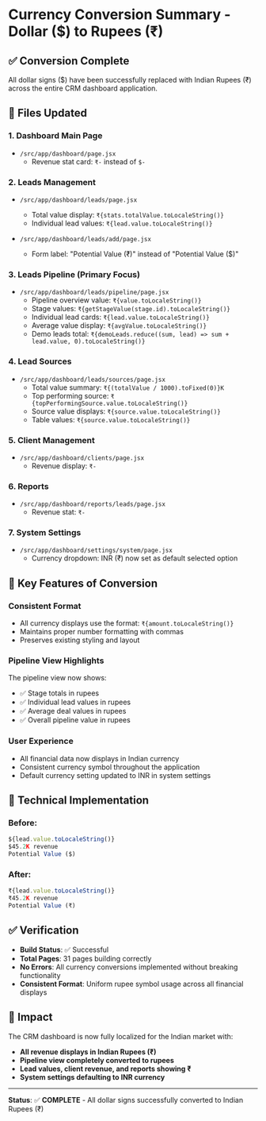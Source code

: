 # Currency Conversion Summary - Dollar ($) to Rupees (₹)

## ✅ **Conversion Complete**

All dollar signs ($) have been successfully replaced with Indian Rupees (₹) across the entire CRM dashboard application.

## 📍 **Files Updated**

### **1. Dashboard Main Page**
- `/src/app/dashboard/page.jsx`
  - Revenue stat card: `₹-` instead of `$-`

### **2. Leads Management**
- `/src/app/dashboard/leads/page.jsx`
  - Total value display: `₹{stats.totalValue.toLocaleString()}`
  - Individual lead values: `₹{lead.value.toLocaleString()}`

- `/src/app/dashboard/leads/add/page.jsx`
  - Form label: "Potential Value (₹)" instead of "Potential Value ($)"

### **3. Leads Pipeline (Primary Focus)**
- `/src/app/dashboard/leads/pipeline/page.jsx`
  - Pipeline overview value: `₹{value.toLocaleString()}`
  - Stage values: `₹{getStageValue(stage.id).toLocaleString()}`
  - Individual lead cards: `₹{lead.value.toLocaleString()}`
  - Average value display: `₹{avgValue.toLocaleString()}`
  - Demo leads total: `₹{demoLeads.reduce((sum, lead) => sum + lead.value, 0).toLocaleString()}`

### **4. Lead Sources**
- `/src/app/dashboard/leads/sources/page.jsx`
  - Total value summary: `₹{(totalValue / 1000).toFixed(0)}K`
  - Top performing source: `₹{topPerformingSource.value.toLocaleString()}`
  - Source value displays: `₹{source.value.toLocaleString()}`
  - Table values: `₹{source.value.toLocaleString()}`

### **5. Client Management**
- `/src/app/dashboard/clients/page.jsx`
  - Revenue display: `₹-`

### **6. Reports**
- `/src/app/dashboard/reports/leads/page.jsx`
  - Revenue stat: `₹-`

### **7. System Settings**
- `/src/app/dashboard/settings/system/page.jsx`
  - Currency dropdown: INR (₹) now set as default selected option

## 🎯 **Key Features of Conversion**

### **Consistent Format**
- All currency displays use the format: `₹{amount.toLocaleString()}`
- Maintains proper number formatting with commas
- Preserves existing styling and layout

### **Pipeline View Highlights**
The pipeline view now shows:
- ✅ Stage totals in rupees
- ✅ Individual lead values in rupees
- ✅ Average deal values in rupees
- ✅ Overall pipeline value in rupees

### **User Experience**
- All financial data now displays in Indian currency
- Consistent currency symbol throughout the application
- Default currency setting updated to INR in system settings

## 🔧 **Technical Implementation**

### **Before:**
```jsx
${lead.value.toLocaleString()}
$45.2K revenue
Potential Value ($)
```

### **After:**
```jsx
₹{lead.value.toLocaleString()}
₹45.2K revenue  
Potential Value (₹)
```

## ✅ **Verification**

- **Build Status**: ✅ Successful
- **Total Pages**: 31 pages building correctly
- **No Errors**: All currency conversions implemented without breaking functionality
- **Consistent Format**: Uniform rupee symbol usage across all financial displays

## 🚀 **Impact**

The CRM dashboard is now fully localized for the Indian market with:
- **All revenue displays in Indian Rupees (₹)**
- **Pipeline view completely converted to rupees**
- **Lead values, client revenue, and reports showing ₹**
- **System settings defaulting to INR currency**

---

**Status**: ✅ **COMPLETE** - All dollar signs successfully converted to Indian Rupees (₹)
